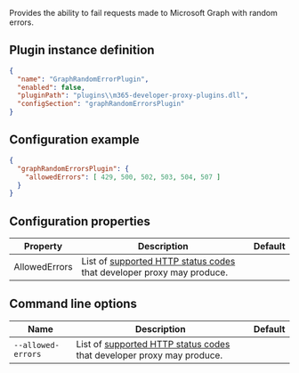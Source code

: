 Provides the ability to fail requests made to Microsoft Graph with random errors.

## Plugin instance definition

```json
{
  "name": "GraphRandomErrorPlugin",
  "enabled": false,
  "pluginPath": "plugins\\m365-developer-proxy-plugins.dll",
  "configSection": "graphRandomErrorsPlugin"
}
```

## Configuration example

```json
{
  "graphRandomErrorsPlugin": {
    "allowedErrors": [ 429, 500, 502, 503, 504, 507 ]
  }
}
```

## Configuration properties

| Property | Description | Default |
|----------|-------------|:-------:|
| AllowedErrors | List of [supported HTTP status codes](./Supported-HTTP-error-status-codes) that developer proxy may produce. |  |

## Command line options

| Name | Description | Default |
|----------|-------------|:-------:|
| `--allowed-errors` | List of [supported HTTP status codes](./Supported-HTTP-error-status-codes) that developer proxy may produce. |  |
